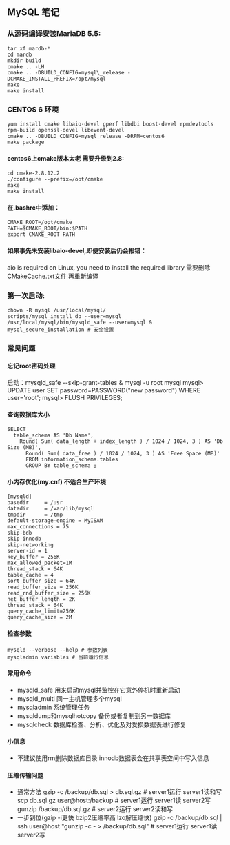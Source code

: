 MySQL 笔记
----------------

### 从源码编译安装MariaDB 5.5:
	tar xf mardb-*
	cd mardb
	mkdir build
	cmake .. -LH
	cmake .. -DBUILD_CONFIG=mysql\_release -DCMAKE_INSTALL_PREFIX=/opt/mysql 
	make 
	make install


### CENTOS 6 环境
	yum install cmake libaio-devel gperf libdbi boost-devel rpmdevtools rpm-build openssl-devel libevent-devel
	cmake .. -DBUILD_CONFIG=mysql_release -DRPM=centos6
	make package

#### centos6上cmake版本太老 需要升级到2.8:
	cd cmake-2.8.12.2
	./configure --prefix=/opt/cmake
	make
	make install
#### 在.bashrc中添加：
	CMAKE_ROOT=/opt/cmake
	PATH=$CMAKE_ROOT/bin:$PATH
	export CMAKE_ROOT PATH


#### 如果事先未安装libaio-devel,即便安装后仍会报错：
aio is required on Linux, you need to install the required library
需要删除CMakeCache.txt文件 再重新编译


### 第一次启动:
	chown -R mysql /usr/local/mysql/
	scripts/mysql_install_db --user=mysql
	/usr/local/mysql/bin/mysqld_safe --user=mysql &
	mysql_secure_installation # 安全设置

### 常见问题

#### 忘记root密码处理
启动：mysqld_safe --skip-grant-tables &
	mysql -u root mysql
	mysql> UPDATE user SET password=PASSWORD("new password") WHERE user='root';
	mysql> FLUSH PRIVILEGES;

#### 查询数据库大小
	SELECT
	  table_schema AS 'Db Name',
	    Round( Sum( data_length + index_length ) / 1024 / 1024, 3 ) AS 'Db Size (MB)',
		  Round( Sum( data_free ) / 1024 / 1024, 3 ) AS 'Free Space (MB)'
		  FROM information_schema.tables
		  GROUP BY table_schema ;

#### 小内存优化(my.cnf) 不适合生产环境
	[mysqld]
	basedir		= /usr
	datadir		= /var/lib/mysql
	tmpdir		= /tmp
	default-storage-engine = MyISAM
	max_connections = 75
	skip-bdb
	skip-innodb
	skip-networking
	server-id = 1
	key_buffer = 256K
	max_allowed_packet=1M
	thread_stack = 64K
	table_cache = 4
	sort_buffer_size = 64K
	read_buffer_size = 256K
	read_rnd_buffer_size = 256K
	net_buffer_length = 2K
	thread_stack = 64K
	query_cache_limit=256K
	query_cache_size = 2M 

#### 检查参数
	mysqld --verbose --help # 参数列表
	mysqladmin variables # 当前运行信息

#### 常用命令
 * mysqld_safe 用来启动mysql并监控在它意外停机时重新启动
 * mysqld_multi 同一主机管理多个mysql
 * mysqladmin 系统管理任务
 * mysqldump和mysqlhotcopy 备份或者复制到另一数据库
 * mysqlcheck 数据库检查、分析、优化及对受损数据表进行修复

#### 小信息
 * 不建议使用rm删除数据库目录 innodb数据表会在共享表空间中写入信息

#### 压缩传输问题
 * 通常方法
	gzip -c /backup/db.sql > db.sql.gz # server1运行 server1读和写
	scp db.sql.gz user@host:/backup # server1运行 server1读 server2写
	gunzip /backup/db.sql.gz # server2运行 server2读和写
 * 一步到位(gzip -i更快 bzip2压缩率高 lzo解压缩快)
 	gzip -c /backup/db.sql | ssh user@host "gunzip -c - > /backup/db.sql" # server1运行 server1读 server2写

 
